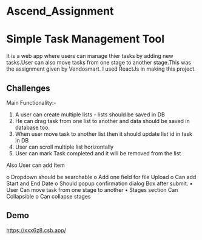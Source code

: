 # Ascend_Assignment


# Simple Task Management Tool

It is a web app where users can manage thier tasks by adding new tasks.User can also move tasks from one stage to another stage.This was the assignment given by Vendosmart. I used ReactJs in making this project.


## Challenges

Main Functionality:-
1. A user can create multiple lists - lists should be saved in DB
2. He can drag task from one list to another and data should be saved in database too.
3. When user move task to another list then it should update list id in task in DB
4. User can scroll multiple list horizontally
5. User can mark Task completed and it will be removed from the list

Also User can add Item

o Dropdown should be searchable
o Add one field for file Upload
o Can add Start and End Date
o Should popup confirmation dialog Box after submit.
• User Can move task from one stage to another
• Stages section Can Collapsible
o Can collapse stages 

## Demo

https://xxx6z8.csb.app/
